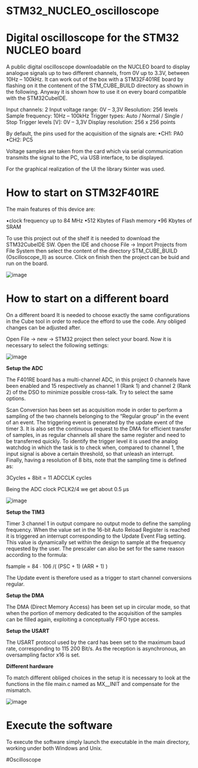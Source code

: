 # STM32_NUCLEO_oscilloscope
<h1>Digital oscilloscope for the STM32 NUCLEO board </h1>
A public digital oscilloscope downloadable on the NUCLEO board to display analogue signals up to two different channels, from 0V up to 3.3V, between 10Hz – 100kHz.
It can work out of the box with a STM32F401RE board by flashing on it the contenent of the STM_CUBE_BUILD directory as shown in the following.
Anyway it is shown how to use it on every board compatible with the STM32CubeIDE.

Input channels: 2
Input voltage range: 0V – 3,3V
Resolution: 256 levels
Sample frequency: 10Hz – 100kHz
Trigger types:  Auto / Normal / Single / Stop
Trigger levels [V]: 0V – 3,3V
Display resolution: 256 x 256 points

By default, the pins used for the acquisition of the signals are:
•CH1: PA0
•CH2: PC5

Voltage samples are taken from the card which via serial communication transmits the signal to the PC, via USB interface, to be displayed.

For the graphical realization of the UI the library tkinter was used.

# How to start on STM32F401RE

The main features of this device are:

•clock frequency up to 84 MHz
•512 Kbytes of Flash memory
•96 Kbytes of SRAM

To use this project out of the shelf it is needed to download the STM32CubeIDE SW.
Open the IDE and choose File -> Import Projects from File System then select the content of the directory STM_CUBE_BUILD (Oscilloscope_II) as source.
Click on finish then the project can be buid and run on the board.

![image](https://user-images.githubusercontent.com/70527145/171236459-c89cbb28-1d52-494b-83bd-f8f7f2141326.png)

# How to start on a different board

On a different board It is needed to choose exactly the same configurations in the Cube tool in order to reduce the efford to use the code.
Any obliged changes can be adjusted after.

Open File -> new -> STM32 project then select your board.
Now it is necessary to select the following settings:

![image](https://user-images.githubusercontent.com/70527145/171239602-209dd337-ee8f-4ce5-b635-1014da6b2b3a.png)

<b>Setup the ADC</b>

The F401RE board has a multi-channel ADC, in this project 0 channels have been enabled and 15 respectively as channel 1 (Rank 1) and channel 2 (Rank 2) of the DSO to minimize possible cross-talk.
Try to select the same options.

Scan Conversion has been set as acquisition mode in order to perform a sampling of the two channels belonging to the “Regular group” in the event of an event.
The triggering event is generated by the update event of the timer 3.
It is also set the continuous request to the DMA for efficient transfer of samples, in as regular channels all share the same register and need to be transferred quickly.
To identify the trigger level it is used the analog watchdog in which the task is to check when, compared to channel 1, the input signal is above a certain threshold, so that unleash an interrupt.
Finally, having a resolution of 8 bits, note that the sampling time is defined as:

3Cycles + 8bit = 11 ADCCLK cycles

Being the ADC clock PCLK2/4 we get about 0.5 μs

![image](https://user-images.githubusercontent.com/70527145/171252393-a2460c04-fff1-45df-87c9-21dbe4c8552c.png)

<b>Setup the TIM3</b>

Timer 3 channel 1 in output compare no output mode to define the sampling frequency.
When the value set in the 16-bit Auto Reload Register is reached it is triggered an interrupt corresponding to the Update Event Flag setting.
This value is dynamically set within the design to sample at the frequency requested by the user.
The prescaler can also be set for the same reason according to the formula:

fsample = 84 ∙ 106 /( (PSC + 1) (ARR + 1) ) 

The Update event is therefore used as a trigger to start channel conversions regular.

<b>Setup the DMA</b>

The DMA (Direct Memory Access) has been set up in circular mode, so that when the portion of memory dedicated to the acquisition of the samples can be filled again, exploiting a conceptually FIFO type access.

<b>Setup the USART</b>

The USART protocol used by the card has been set to the maximum baud rate, corresponding to 115 200 Bit/s.
As the reception is asynchronous, an oversampling factor x16 is set.

<b>Different hardware</b>

To match different obliged choices in the setup it is necessary to look at the functions in the file main.c named as MX_<component>_INIT and compensate for the mismatch.
  
![image](https://user-images.githubusercontent.com/70527145/171252992-23d452b6-916d-484f-a684-4d21f23e2f8b.png)

# Execute the software

To execute the software simply launch the executable in the main directory, working under both Windows and Unix.

#Oscilloscope 

